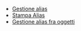 - [Gestione alias](Sorgenti/MB/DOC_OGG/P_C£AL01)
- [Stampa Alias](Sorgenti/MB/DOC_OGG/P_C£AL51A)
- [Gestione alias fra oggetti](Sorgenti/MB/DOC_OGG/P_TSTC£A)

